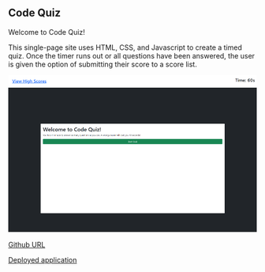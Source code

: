## Code Quiz

Welcome to Code Quiz!

This single-page site uses HTML, CSS, and Javascript to create a timed quiz. Once the timer runs out or all questions have been answered, the user is given the option of submitting their score to a score list.

![Screenshot](assets/images/screenshot.png)

[Github URL](https://github.com/mendelism/code-quiz)

[Deployed application](https://mendelism.github.io/code-quiz/)